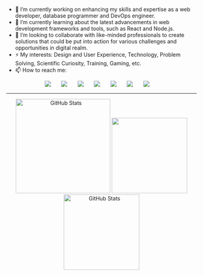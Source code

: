 
- 🔭 I’m currently working on enhancing my skills and expertise as a web developer, database programmer and DevOps engineer.
- 🌱 I’m currently learning about the latest advancements in web development frameworks and tools, such as React and Node.js.
- 👯 I’m looking to collaborate with like-minded professionals to create solutions that could be put into action for various challenges and opportunities in digital realm.
- ⚡ My interests: Design and User Experience, Technology, Problem Solving, Scientific Curiosity, Training, Gaming, etc.
- 📫 How to reach me:
<p align="center">
  <a href="https://github.com/GitLN01" target="_blank"><img src="https://img.shields.io/badge/GitHub-100000?style=for-the-badge&logo=github&logoColor=white" /></a>&nbsp;&nbsp;&nbsp;&nbsp;&nbsp;&nbsp;
  <a href="https://www.linkedin.com/in/lazar-nikitovic/" target="_blank"><img src="https://img.shields.io/badge/linkedin-%230077B5.svg?&style=for-the-badge&logo=linkedin&logoColor=white" /></a>&nbsp;&nbsp;&nbsp;&nbsp;&nbsp;&nbsp;
  <a href="mailto:lazar.nikitovic.01@gmail.com?subject=Came%20from%20Github" target="_blank"><img src="https://img.shields.io/badge/gmail-%23D14836.svg?&style=for-the-badge&logo=gmail&logoColor=white" /></a>&nbsp;&nbsp;&nbsp;&nbsp;&nbsp;&nbsp;
  <a href="https://www.instagram.com/zola__01/?next=%2F" target="_blank"><img src="https://img.shields.io/badge/zola__01-E4405F?style=for-the-badge&logo=instagram&logoColor=white" /></a>&nbsp;&nbsp;&nbsp;&nbsp;&nbsp;&nbsp;
  <a href="https://steamcommunity.com/id/Wadihuk1234/" target="_blank"><img src="https://img.shields.io/badge/Steam-000000?style=for-the-badge&logo=steam&logoColor=white" /></a>&nbsp;&nbsp;&nbsp;&nbsp;&nbsp;&nbsp;
  <a href="https://dcbadge.vercel.app/api/shield/411951484675293185" target="_blank"><img src="https://img.shields.io/badge/Discord-5865F2?style=for-the-badge&logo=discord&logoColor=white" /></a>&nbsp;&nbsp;&nbsp;&nbsp;&nbsp;&nbsp;
  <a href="https://drive.google.com/file/d/1OXqlRElGLl_veC-Vq1MZEbS5Sr6Myl5D/view?usp=drive_link" target="_blank"><img src="https://img.shields.io/badge/CV-4285F4?style=for-the-badge&logo=googledrive&logoColor=white" /></a>&nbsp;&nbsp;&nbsp;&nbsp;&nbsp;&nbsp;
</p>
<hr>
<p align="center">
  <img height="250px" src="https://github-readme-stats.vercel.app/api/top-langs/?username=GitLN01&layout=compact&langs_count=10&include_all_commits=true&count_private=true&title_color=0055ff&icon_color=ff054c&text_color=00ff44&bg_color=0,000020,220033&border_color=0000ff" alt="GitHub Stats" />
  <img height="200px" src="https://github-readme-stats.vercel.app/api?username=GitLN01&theme=gotham&show_icons=true">
  <img height="200px" src="https://github-readme-streak-stats.herokuapp.com/?user=GitLN01&include_all_commits=true&count_private=true&background=000020&border=0000ff&stroke=aa00ff&ring=0000ff&fire=ff054c&currStreakNum=00ff44&sideNums=00ff44&currStreakLabel=ff054c&sideLabels=ff054c&dates=0ffff0" alt="GitHub Stats" />
</p>


